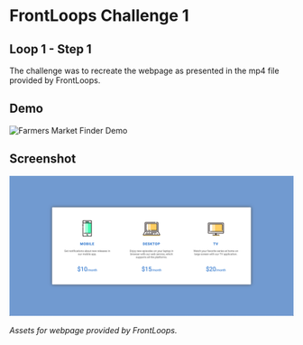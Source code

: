 # FrontLoops Challenge 1 
## Loop 1 - Step 1

The challenge was to recreate the webpage as presented in the mp4 file provided by FrontLoops.

## Demo

![Farmers Market Finder Demo](https://media.giphy.com/media/igmw5xTqeejwdKbom9/giphy.gif)

## Screenshot

![Image of Final Code Output](final-product-screenshot.png)

*Assets for webpage provided by FrontLoops.*
